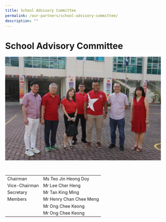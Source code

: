 ```yaml
---
title: School Advisory Committee
permalink: /our-partners/school-advisory-committee/
description: ""
---
```

# **School Advisory Committee**



![](/images/Info%20Pic/Advisor.jpg)

<br>


|  |  | 
| -------- | -------- | 
| Chairman   | Ms Teo Jin Heong Doy    |
|Vice-Chairman| Mr Lee Cher Heng |
|Secretary| Mr Tan King Ming|
|Members| Mr Henry Chan Chee Meng|
| | Mr Ong Chee Keong|
|| Mr Ong Chee Keong|